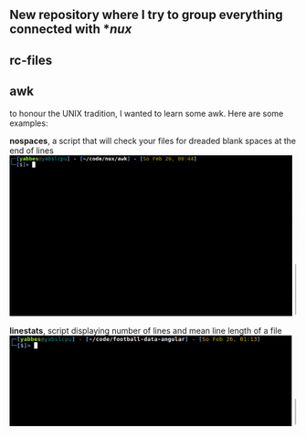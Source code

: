 ## New repository where I try to group everything connected with **nux*

## rc-files

## awk 
to honour the UNIX tradition, I wanted to learn some awk. Here are some examples:

**nospaces**, a script that will check your files for dreaded blank spaces at the end of lines
<img src="images/nospaces.gif">

**linestats**, script displaying number of lines and mean line length of a file 
<img src="images/linestats.gif">
